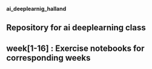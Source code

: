 **ai_deeplearnig_halland**
## Repository for ai deeplearning class
## week[1-16] : Exercise notebooks for corresponding weeks
